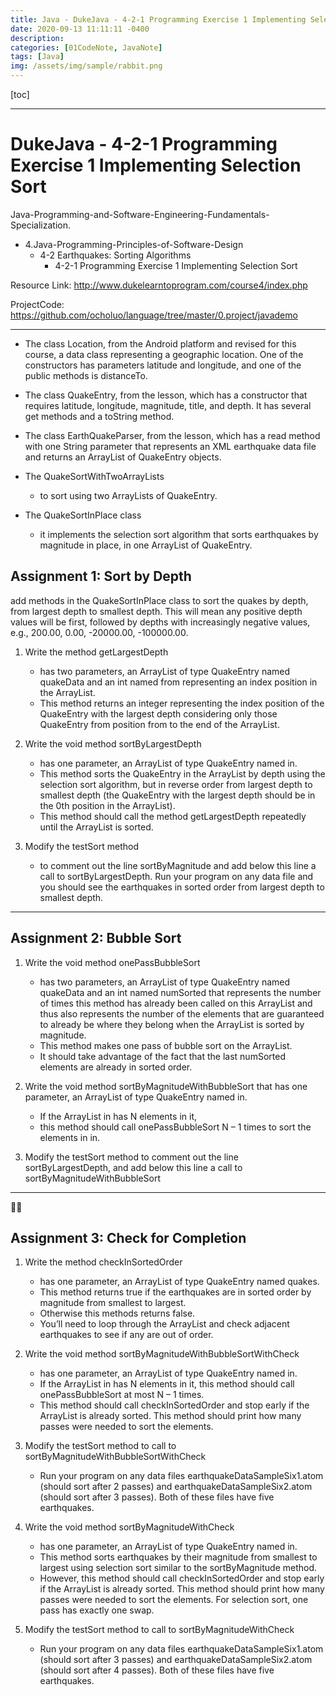 ```yaml
---
title: Java - DukeJava - 4-2-1 Programming Exercise 1 Implementing Selection Sort
date: 2020-09-13 11:11:11 -0400
description:
categories: [01CodeNote, JavaNote]
tags: [Java]
img: /assets/img/sample/rabbit.png
--- 
```


[toc]

---

# DukeJava - 4-2-1 Programming Exercise 1 Implementing Selection Sort

Java-Programming-and-Software-Engineering-Fundamentals-Specialization.
- 4.Java-Programming-Principles-of-Software-Design
  - 4-2 Earthquakes: Sorting Algorithms
    - 4-2-1 Programming Exercise 1 Implementing Selection Sort

Resource Link: http://www.dukelearntoprogram.com/course4/index.php

ProjectCode: https://github.com/ocholuo/language/tree/master/0.project/javademo

---

- The class Location, from the Android platform and revised for this course, a data class representing a geographic location. One of the constructors has parameters latitude and longitude, and one of the public methods is distanceTo.

- The class QuakeEntry, from the lesson, which has a constructor that requires latitude, longitude, magnitude, title, and depth. It has several get methods and a toString method.

- The class EarthQuakeParser, from the lesson, which has a read method with one String parameter that represents an XML earthquake data file and returns an ArrayList of QuakeEntry objects.

- The QuakeSortWithTwoArrayLists
  - to sort using two ArrayLists of QuakeEntry.

- The QuakeSortInPlace class
  - it implements the selection sort algorithm that sorts earthquakes by magnitude in place, in one ArrayList of QuakeEntry.


## Assignment 1: Sort by Depth

add methods in the QuakeSortInPlace class to sort the quakes by depth, from largest depth to smallest depth. This will mean any positive depth values will be first, followed by depths with increasingly negative values, e.g., 200.00, 0.00, -20000.00, -100000.00.


1. Write the method getLargestDepth
   - has two parameters, an ArrayList of type QuakeEntry named quakeData and an int named from representing an index position in the ArrayList.
   - This method returns an integer representing the index position of the QuakeEntry with the largest depth considering only those QuakeEntry from position from to the end of the ArrayList.


2. Write the void method sortByLargestDepth
   - has one parameter, an ArrayList of type QuakeEntry named in.
   - This method sorts the QuakeEntry in the ArrayList by depth using the selection sort algorithm, but in reverse order from largest depth to smallest depth (the QuakeEntry with the largest depth should be in the 0th position in the ArrayList).
   - This method should call the method getLargestDepth repeatedly until the ArrayList is sorted.


3. Modify the testSort method
   - to comment out the line sortByMagnitude and add below this line a call to sortByLargestDepth. Run your program on any data file and you should see the earthquakes in sorted order from largest depth to smallest depth.

---

## Assignment 2: Bubble Sort

1. Write the void method onePassBubbleSort
   - has two parameters, an ArrayList of type QuakeEntry named quakeData and an int named numSorted that represents the number of times this method has already been called on this ArrayList and thus also represents the number of the elements that are guaranteed to already be where they belong when the ArrayList is sorted by magnitude.
   - This method makes one pass of bubble sort on the ArrayList.
   - It should take advantage of the fact that the last numSorted elements are already in sorted order.

2. Write the void method sortByMagnitudeWithBubbleSort that has one parameter, an ArrayList of type QuakeEntry named in.
   - If the ArrayList in has N elements in it,
   - this method should call onePassBubbleSort N – 1 times to sort the elements in in.


3. Modify the testSort method to comment out the line sortByLargestDepth, and add below this line a call to sortByMagnitudeWithBubbleSort


---

## Assignment 3: Check for Completion



1. Write the method checkInSortedOrder
   - has one parameter, an ArrayList of type QuakeEntry named quakes.
   - This method returns true if the earthquakes are in sorted order by magnitude from smallest to largest.
   - Otherwise this methods returns false.
   - You’ll need to loop through the ArrayList and check adjacent earthquakes to see if any are out of order.


2. Write the void method sortByMagnitudeWithBubbleSortWithCheck
   - has one parameter, an ArrayList of type QuakeEntry named in.
   - If the ArrayList in has N elements in it, this method should call onePassBubbleSort at most N – 1 times.
   - This method should call checkInSortedOrder and stop early if the ArrayList is already sorted. This method should print how many passes were needed to sort the elements.


3. Modify the testSort method to call to sortByMagnitudeWithBubbleSortWithCheck
   - Run your program on any data files earthquakeDataSampleSix1.atom (should sort after 2 passes) and earthquakeDataSampleSix2.atom (should sort after 3 passes). Both of these files have five earthquakes.


4. Write the void method sortByMagnitudeWithCheck
   - has one parameter, an ArrayList of type QuakeEntry named in.
   - This method sorts earthquakes by their magnitude from smallest to largest using selection sort similar to the sortByMagnitude method.
   - However, this method should call checkInSortedOrder and stop early if the ArrayList is already sorted. This method should print how many passes were needed to sort the elements. For selection sort, one pass has exactly one swap.


5. Modify the testSort method to call to sortByMagnitudeWithCheck
   - Run your program on any data files earthquakeDataSampleSix1.atom (should sort after 3 passes) and earthquakeDataSampleSix2.atom (should sort after 4 passes). Both of these files have five earthquakes.


